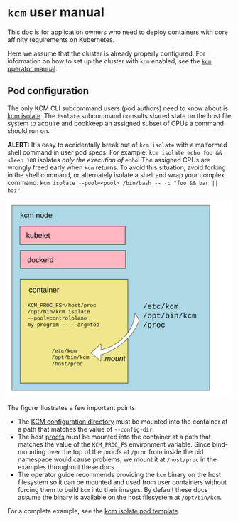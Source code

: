 <!--
Intel License for KCM (version January 2017)

Copyright (c) 2017 Intel Corporation.

Use.  You may use the software (the “Software”), without modification, provided
the following conditions are met:

* Neither the name of Intel nor the names of its suppliers may be used to
  endorse or promote products derived from this Software without specific
  prior written permission.
* No reverse engineering, decompilation, or disassembly of this Software
  is permitted.

Limited patent license.  Intel grants you a world-wide, royalty-free,
non-exclusive license under patents it now or hereafter owns or controls to
make, have made, use, import, offer to sell and sell (“Utilize”) this Software,
but solely to the extent that any such patent is necessary to Utilize the
Software alone. The patent license shall not apply to any combinations which
include this software.  No hardware per se is licensed hereunder.

Third party and other Intel programs.  “Third Party Programs” are the files
listed in the “third-party-programs.txt” text file that is included with the
Software and may include Intel programs under separate license terms. Third
Party Programs, even if included with the distribution of the Materials, are
governed by separate license terms and those license terms solely govern your
use of those programs.

DISCLAIMER.  THIS SOFTWARE IS PROVIDED "AS IS" AND ANY EXPRESS OR IMPLIED
WARRANTIES, INCLUDING, BUT NOT LIMITED TO, THE IMPLIED WARRANTIES OF
MERCHANTABILITY, FITNESS FOR A PARTICULAR PURPOSE, AND NON-INFRINGEMENT ARE
DISCLAIMED. THIS SOFTWARE IS NOT INTENDED NOR AUTHORIZED FOR USE IN SYSTEMS OR
APPLICATIONS WHERE FAILURE OF THE SOFTWARE MAY CAUSE PERSONAL INJURY OR DEATH.

LIMITATION OF LIABILITY. IN NO EVENT WILL INTEL BE LIABLE FOR ANY DIRECT,
INDIRECT, INCIDENTAL, SPECIAL, EXEMPLARY, OR CONSEQUENTIAL DAMAGES (INCLUDING,
BUT NOT LIMITED TO, PROCUREMENT OF SUBSTITUTE GOODS OR SERVICES; LOSS OF USE,
DATA, OR PROFITS; OR BUSINESS INTERRUPTION) HOWEVER CAUSED AND ON ANY THEORY OF
LIABILITY, WHETHER IN CONTRACT, STRICT LIABILITY, OR TORT (INCLUDING NEGLIGENCE
OR OTHERWISE) ARISING IN ANY WAY OUT OF THE USE OF THIS SOFTWARE, EVEN IF
ADVISED OF THE POSSIBILITY OF SUCH DAMAGE. YOU AGREE TO INDEMNIFIY AND HOLD
INTEL HARMLESS AGAINST ANY CLAIMS AND EXPENSES RESULTING FROM YOUR USE OR
UNAUTHORIZED USE OF THE SOFTWARE.

No support.  Intel may make changes to the Software, at any time without
notice, and is not obligated to support, update or provide training for the
Software.

Termination. Intel may terminate your right to use the Software in the event of
your breach of this Agreement and you fail to cure the breach within a
reasonable period of time.

Feedback.  Should you provide Intel with comments, modifications, corrections,
enhancements or other input (“Feedback”) related to the Software Intel will be
free to use, disclose, reproduce, license or otherwise distribute or exploit
the Feedback in its sole discretion without any obligations or restrictions of
any kind, including without limitation, intellectual property rights or
licensing obligations.

Compliance with laws.  You agree to comply with all relevant laws and
regulations governing your use, transfer, import or export (or prohibition
thereof) of the Software.

Governing law.  All disputes will be governed by the laws of the United States
of America and the State of Delaware without reference to conflict of law
principles and subject to the exclusive jurisdiction of the state or federal
courts sitting in the State of Delaware, and each party agrees that it submits
to the personal jurisdiction and venue of those courts and waives any
objections. The United Nations Convention on Contracts for the International
Sale of Goods (1980) is specifically excluded and will not apply to the
Software.
-->

# `kcm` user manual

This doc is for application owners who need to deploy containers with
core affinity requirements on Kubernetes.

Here we assume that the cluster is already properly configured. For
information on how to set up the cluster with `kcm` enabled, see the
[`kcm` operator manual][doc-operator].

## Pod configuration

The only KCM CLI subcommand users (pod authors) need to know about is
[kcm isolate][kcm-isolate]. The `isolate` subcommand consults shared state
on the host file system to acquire and bookkeep an assigned subset of CPUs
a command should run on.

**ALERT:** It's easy to accidentally break out of `kcm isolate` with a malformed
shell command in user pod specs. For example:
`kcm isolate echo foo && sleep 100` isolates _only the execution of `echo`_!
The assigned CPUs are wrongly freed early when `kcm` returns. To avoid this
situation, avoid forking in the shell command, or alternately isolate a shell
and wrap your complex command:
`kcm isolate --pool=<pool> /bin/bash -- -c "foo && bar || baz"`

![User container diagram](images/user-container.svg)

The figure illustrates a few important points:

- The [KCM configuration directory][doc-config] must be mounted into the
  container at a path that matches the value of `--config-dir`.
- The host [procfs][procfs] must be mounted into the container at a path that matches
  the value of the `KCM_PROC_FS` environment variable. Since bind-mounting
  over the top of the procfs at `/proc` from inside the pid namespace would
  cause problems, we mount it at `/host/proc` in the examples throughout these
  docs.
- The operator guide recommends providing the `kcm` binary on the host
  filesystem so it can be mounted and used from user containers without forcing
  them to build `kcm` into their images. By default these docs assume the
  binary is available on the host filesystem at `/opt/bin/kcm`.

For a complete example, see the [kcm isolate pod template][isolate-template].

[doc-config]: config.md
[doc-operator]: operator.md
[isolate-template]: ../resources/pods/kcm-isolate-pod.yaml
[kcm-isolate]: cli.md#kcm-isolate
[procfs]: http://man7.org/linux/man-pages/man5/proc.5.html
